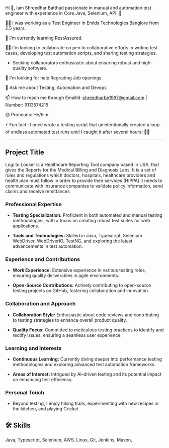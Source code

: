  Hi 👋, Iam Shreedhar Batthad passionate in manual and automation test engineer with experience in Core Java, Selenium, API. 👋

👩‍💻 I was working as a Test Engineer in Emids Technologies Banglore from 2.5 years.

🧠 I'm currently learning RestAssured.

👯‍♀️ I'm looking to collaborate on pen to collaborative efforts in writing test cases, developing test automation scripts, and sharing testing strategies.
- Seeking collaborators enthusiastic about ensuring robust and high-quality software.

🤔 I'm looking for help Regrading Job openings.

💬 Ask me about Testing, Automation and Devops

📫 How to reach me through EmailId :shreedharbe1997@gmail.com | Number: 9113574215

😄 Pronouns: He/him

⚡️ Fun fact : I once wrote a testing script that unintentionally created a loop of endless automated test runs until I caught it after several hours! 🤖⏰

-------------------------------------------------------------------------------------------------------------------------------------------------------------------------
## Project Title
Logi to Looker is a Healthcare Reporting Tool company based in USA, that gives the Reports for the Medical Billing and Diagnosis Labs. 
It is a set of rules and regulations which doctors, hospitals, healthcare providers and health plan must follow in order to provide their services (HIPPA) 
it needs to communicate with insurance companies to validate policy information, send claims and receive remittances

### Professional Expertise
- **Testing Specialization:** Proficient in both automated and manual testing methodologies, with a focus on creating robust test suites for web applications.
  
- **Tools and Technologies:** Skilled in Java, Typescript, Selenium WebDriver, WebDriverIO, TestNG, and exploring the latest advancements in test automation.

### Experience and Contributions
- **Work Experience:** Extensive experience in various testing roles, ensuring quality deliverables in agile environments.
  
- **Open-Source Contributions:** Actively contributing to open-source testing projects on GitHub, fostering collaboration and innovation.

### Collaboration and Approach
- **Collaboration Style:** Enthusiastic about code reviews and contributing to testing strategies to enhance overall product quality.
  
- **Quality Focus:** Committed to meticulous testing practices to identify and rectify issues, ensuring a seamless user experience.

### Learning and Interests
- **Continuous Learning:** Currently diving deeper into performance testing methodologies and exploring advanced test automation frameworks.
  
- **Areas of Interest:** Intrigued by AI-driven testing and its potential impact on enhancing test efficiency.

### Personal Touch
- Beyond testing, I enjoy hiking trails, experimenting with new recipes in the kitchen, and playing Cricket


## 🛠 Skills
Java, Typescript, Selenium, AWS, Linux, Git, Jenkins, Maven,  


